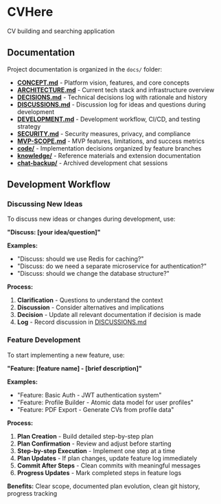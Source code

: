 # CVHere

CV building and searching application

## Documentation

Project documentation is organized in the `docs/` folder:

- **[CONCEPT.md](docs/CONCEPT.md)** - Platform vision, features, and core concepts
- **[ARCHITECTURE.md](docs/ARCHITECTURE.md)** - Current tech stack and infrastructure overview
- **[DECISIONS.md](docs/DECISIONS.md)** - Technical decisions log with rationale and history
- **[DISCUSSIONS.md](docs/DISCUSSIONS.md)** - Discussion log for ideas and questions during development
- **[DEVELOPMENT.md](docs/DEVELOPMENT.md)** - Development workflow, CI/CD, and testing strategy
- **[SECURITY.md](docs/SECURITY.md)** - Security measures, privacy, and compliance
- **[MVP-SCOPE.md](docs/MVP-SCOPE.md)** - MVP features, limitations, and success metrics
- **[code/](docs/code/)** - Implementation decisions organized by feature branches
- **[knowledge/](docs/knowledge/)** - Reference materials and extension documentation
- **[chat-backup/](docs/chat-backup/)** - Archived development chat sessions

## Development Workflow

### Discussing New Ideas

To discuss new ideas or changes during development, use:

**"Discuss: [your idea/question]"**

**Examples:**
- "Discuss: should we use Redis for caching?"
- "Discuss: do we need a separate microservice for authentication?"
- "Discuss: should we change the database structure?"

**Process:**
1. **Clarification** - Questions to understand the context
2. **Discussion** - Consider alternatives and implications
3. **Decision** - Update all relevant documentation if decision is made
4. **Log** - Record discussion in [DISCUSSIONS.md](docs/DISCUSSIONS.md)

### Feature Development

To start implementing a new feature, use:

**"Feature: [feature name] - [brief description]"**

**Examples:**
- "Feature: Basic Auth - JWT authentication system"
- "Feature: Profile Builder - Atomic data model for user profiles"
- "Feature: PDF Export - Generate CVs from profile data"

**Process:**
1. **Plan Creation** - Build detailed step-by-step plan
2. **Plan Confirmation** - Review and adjust before starting
3. **Step-by-step Execution** - Implement one step at a time
4. **Plan Updates** - If plan changes, update feature log immediately
5. **Commit After Steps** - Clean commits with meaningful messages
6. **Progress Updates** - Mark completed steps in feature logs

**Benefits:** Clear scope, documented plan evolution, clean git history, progress tracking